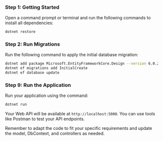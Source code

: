 
### Step 1: Getting Started

Open a command prompt or terminal and run the following commands to install all dependencies:

```bash
dotnet restore
```

### Step 2: Run Migrations

Run the following command to apply the initial database migration:

```bash
dotnet add package Microsoft.EntityFrameworkCore.Design --version 6.0.25
dotnet ef migrations add InitialCreate
dotnet ef database update
```

### Step 9: Run the Application

Run your application using the command:

```bash
dotnet run
```

Your Web API will be available at `http://localhost:5000`. You can use tools like Postman to test your API endpoints.

Remember to adapt the code to fit your specific requirements and update the model, DbContext, and controllers as needed.
